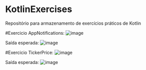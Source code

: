# KotlinExercises
Repositório para armazenamento de exercícios práticos de Kotlin


#Exercicio AppNotifications:
![image](https://github.com/JoaoMesquitaL/KotlinExercises/assets/58960937/3ba25304-f4bf-4315-b56f-ac129d0b9d2c)

Saída esperada:
![image](https://github.com/JoaoMesquitaL/KotlinExercises/assets/58960937/76ae1d5b-2b2d-4229-8307-ad0f63881804)


#Exercicio TickerPrice:
![image](https://github.com/JoaoMesquitaL/KotlinExercises/assets/58960937/9a39094c-b7f4-4f6c-aca9-a79848b38ece)

Saída esperada:
![image](https://github.com/JoaoMesquitaL/KotlinExercises/assets/58960937/2fadd620-13cc-4ddc-b885-3fa0c9c97b3a)
